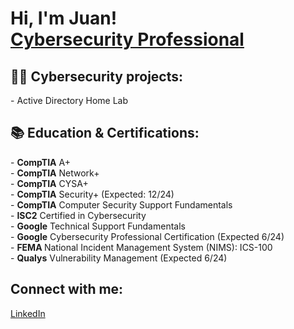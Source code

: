 <!-- # Main headline -->
<h1>
  Hi, I'm Juan! 
  <br/>
  <a href="https://www.linkedin.com/in/juan-s-519049134/">
    Cybersecurity Professional
  </a>
</h1>

<!-- # Projects-->
<h2>
  👨‍💻 Cybersecurity projects:
</h2>
- Active Directory Home Lab
<br/>

<!-- # Certifications -->
<h2>
   📚 Education & Certifications:
</h2>
- <strong>CompTIA</strong> A+
</br>
- <strong>CompTIA</strong> Network+
</br>
- <strong>CompTIA</strong> CYSA+
</br>
- <strong>CompTIA</strong> Security+ (Expected: 12/24)
</br>
- <strong>CompTIA</strong> Computer Security Support Fundamentals
</br>
- <strong>ISC2</strong> Certified in Cybersecurity
</br>
- <strong>Google</strong> Technical Support Fundamentals
</br>
- <strong>Google</strong> Cybersecurity Professional Certification (Expected 6/24)
</br>
- <strong>FEMA </strong> National Incident Management System (NIMS): ICS-100
</br>
- <strong>Qualys</strong> Vulnerability Management (Expected 6/24)
</br>


<!-- # Social Platforms Section -->
<h2>
  Connect with me:
</h2>
<a href=https://www.linkedin.com/in/juan-s-519049134/> 
  LinkedIn
</a>
